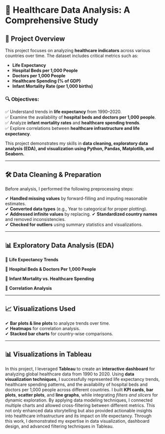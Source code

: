 # 🏥 Healthcare Data Analysis: A Comprehensive Study  

## 📌 Project Overview  
This project focuses on analyzing **healthcare indicators** across various countries over time. The dataset includes critical metrics such as:  

- **Life Expectancy**  
- **Hospital Beds per 1,000 People**  
- **Doctors per 1,000 People**  
- **Healthcare Spending (% of GDP)**  
- **Infant Mortality Rate (per 1,000 births)**  

### 🔍 **Objectives:**  
✅ Understand trends in **life expectancy** from 1990–2020.  
✅ Examine the availability of **hospital beds and doctors per 1,000 people**.  
✅ Analyze **infant mortality rates** and **healthcare spending trends**.  
✅ Explore correlations between **healthcare infrastructure and life expectancy**.  

This project demonstrates my skills in **data cleaning, exploratory data analysis (EDA), and visualization using Python, Pandas, Matplotlib, and Seaborn.**  

---

## 🛠 **Data Cleaning & Preparation**  
Before analysis, I performed the following preprocessing steps:  

✔ **Handled missing values** by forward-filling and imputing reasonable estimates.  
✔ **Converted data types** (e.g., Year to categorical for proper plotting).  
✔ **Addressed infinite values** by replacing.
✔ **Standardized country names** and removed inconsistencies.  
✔ **Checked for outliers** using summary statistics and visualizations.  

---

## 📊 **Exploratory Data Analysis (EDA)**  


📌 **Life Expectancy Trends**  

📌 **Hospital Beds & Doctors Per 1,000 People**  

📌 **Infant Mortality vs. Healthcare Spending**  

📌 **Correlation Analysis**  

---

## 📈 **Visualizations Used**  
✔ **Bar plots & line plots** to analyze trends over time.  
✔ **Heatmaps** for correlation analysis.  
✔ **Stacked bar charts** for country-wise comparisons.

---

## 📊 **Visualizations in Tableau**

In this project, I leveraged **Tableau** to create an **interactive dashboard** for analyzing global healthcare data from 1990 to 2020. Using **data visualization techniques**, I successfully represented life expectancy trends, healthcare spending patterns, and the availability of hospital beds and doctors per 1,000 people across different countries. I built **KPI cards**, **bar plots**, **scatter plots**, and **line graphs**, while integrating *filters and slicers* for dynamic exploration. By applying data modeling techniques, I connected multiple charts and allowed cross-filtering between different metrics. This not only enhanced data storytelling but also provided actionable insights into healthcare infrastructure and its impact on life expectancy. Through this work, I demonstrated my expertise in data visualization, dashboard design, and advanced filtering techniques in Tableau.